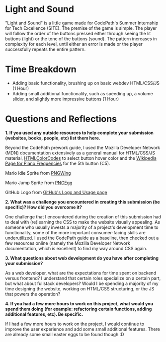 # Light and Sound

"Light and Sound" is a little game made for CodePath's Summer Internship for Tech Excellence (SITE).
The premise of the game is simple. The player will follow the order of the buttons pressed either through seeing the lit buttons (light) or the tone of the buttons (sound).
The pattern increases in complexity for each level, until either an error is made or the player successfully repeats the entire pattern.

# Time Breakdown

- Adding basic functionality, brushing up on basic webdev HTML/CSS/JS (1 Hour)
- Adding small additional functionality, such as speeding up, a volume slider, and slightly more impressive buttons (1 Hour)

# Questions and Reflections

**1. If you used any outside resources to help complete your submission (websites, books, people, etc) list them here.**

Beyond the CodePath prework guide, I used the Mozilla Developer Network (MDN) documentation extensively as a general manual for HTML/CSS/JS material, [HTMLColorCodes](https://htmlcolorcodes.com/) to select button hover color and the [Wikipedia Page for Piano Frequencies](https://en.wikipedia.org/wiki/Piano_key_frequencies) for the 5th button (C5).

Mario Idle Sprite from [PNGWing](https://www.google.com/url?sa=i&url=https%3A%2F%2Fwww.pngwing.com%2Fen%2Ffree-png-yserw&psig=AOvVaw3-FEb26vkKoK-fn9Uv2AzB&ust=1648751744033000&source=images&cd=vfe&ved=0CAwQjhxqFwoTCMjfuoK97vYCFQAAAAAdAAAAABAu)

Mario Jump Sprite from [PNGEgg](https://www.google.com/url?sa=i&url=https%3A%2F%2Fwww.pngegg.com%2Fen%2Fpng-nlqtr&psig=AOvVaw3-FEb26vkKoK-fn9Uv2AzB&ust=1648751744033000&source=images&cd=vfe&ved=0CAsQjRxqFwoTCMjfuoK97vYCFQAAAAAdAAAAABA3)

GitHub Logo from [GitHub's Logo and Usage page](https://github.com/logos)

**2. What was a challenge you encountered in creating this submission (be specific)? How did you overcome it?**

One challenge that I encountered during the creation of this submission had to deal with (re)learning the CSS to make the website visually appealing.
As someone who usually invests a majority of a project's development time to functionality, some of the more important consumer-facing skills are underutilized. I used the CodePath
guide as a baseline, then checked out a few resources online (namely the Mozilla Developer Network documentation, which is excellent) to find my way around CSS again.

**3. What questions about web development do you have after completing your submission?**

As a web developer, what are the expectations for time spent on backend versus frontend? I understand that certain roles specialize on a certain part, but what about fullstack developers?
Would I be spending a majority of my time designing the website, working on HTML/CSS structuring, or the JS that powers the operation?

**4. If you had a few more hours to work on this project, what would you spend them doing (for example: refactoring certain functions, adding additional features, etc). Be specific.**

If I had a few more hours to work on the project, I would continue to improve the user experience and add some small additional features. There are already some small easter eggs to be found though :D
